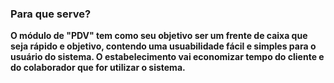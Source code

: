 ### <b> Para que serve? <b>

O módulo de "PDV" tem como seu objetivo ser um frente de caixa que seja rápido e objetivo,
contendo uma usuabilidade fácil e simples para o usuário do sistema.
O estabelecimento vai economizar tempo  do cliente e do colaborador que for utilizar
o sistema.





